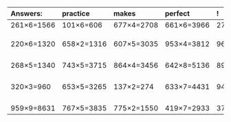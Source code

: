 | Answers: | practice | makes | perfect | ! |
| :--- | :--- | :--- | :--- | :--- |
| 261×6=1566 | 101×6=606 | 677×4=2708 | 661×6=3966 | 276×7=1932 | 
|   |   |   |   |   | 
|   |   |   |   |   | 
|   |   |   |   |   | 
| 220×6=1320 | 658×2=1316 | 607×5=3035 | 953×4=3812 | 967×5=4835 | 
|   |   |   |   |   | 
|   |   |   |   |   | 
|   |   |   |   |   | 
|   |   |   |   |   | 
| 268×5=1340 | 743×5=3715 | 864×4=3456 | 642×8=5136 | 899×6=5394 | 
|   |   |   |   |   | 
|   |   |   |   |   | 
|   |   |   |   |   | 
|   |   |   |   |   | 
| 320×3=960 | 653×5=3265 | 137×2=274 | 633×7=4431 | 947×8=7576 | 
|   |   |   |   |   | 
|   |   |   |   |   | 
|   |   |   |   |   | 
|   |   |   |   |   | 
| 959×9=8631 | 767×5=3835 | 775×2=1550 | 419×7=2933 | 372×8=2976 | 

